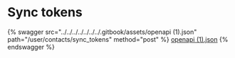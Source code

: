 # Sync tokens

{% swagger src="../../../../../../../.gitbook/assets/openapi (1).json" path="/user/contacts/sync_tokens" method="post" %}
[openapi (1).json](<../../../../../../../.gitbook/assets/openapi (1).json>)
{% endswagger %}
